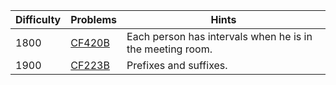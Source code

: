 | Difficulty | Problems | Hints |
| -------- | -------- | -------- |
| 1800 | [CF420B](https://codeforces.com/problemset/problem/420/B) | Each person has intervals when he is in the meeting room. |
| 1900 | [CF223B](https://codeforces.com/problemset/problem/223/B) | Prefixes and suffixes. |